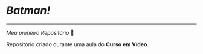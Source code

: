 # *Batman!*
---
 *Meu primeiro Repositório* 🖤

Repositório criado durante uma aula do **Curso em Vídeo**.
